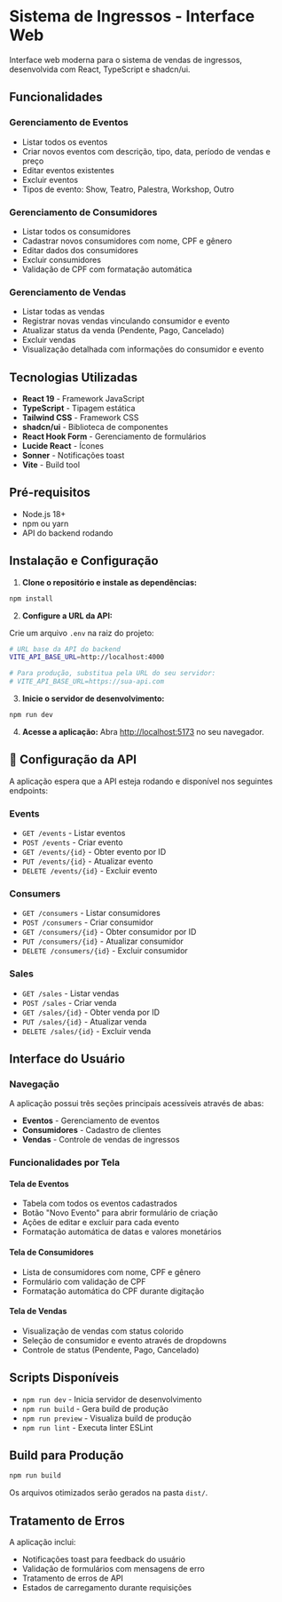 # Sistema de Ingressos - Interface Web

Interface web moderna para o sistema de vendas de ingressos, desenvolvida com React, TypeScript e shadcn/ui.

## Funcionalidades

### Gerenciamento de Eventos
- Listar todos os eventos
- Criar novos eventos com descrição, tipo, data, período de vendas e preço
- Editar eventos existentes
- Excluir eventos
- Tipos de evento: Show, Teatro, Palestra, Workshop, Outro

### Gerenciamento de Consumidores
- Listar todos os consumidores
- Cadastrar novos consumidores com nome, CPF e gênero
- Editar dados dos consumidores
- Excluir consumidores
- Validação de CPF com formatação automática

### Gerenciamento de Vendas
- Listar todas as vendas
- Registrar novas vendas vinculando consumidor e evento
- Atualizar status da venda (Pendente, Pago, Cancelado)
- Excluir vendas
- Visualização detalhada com informações do consumidor e evento

## Tecnologias Utilizadas

- **React 19** - Framework JavaScript
- **TypeScript** - Tipagem estática
- **Tailwind CSS** - Framework CSS
- **shadcn/ui** - Biblioteca de componentes
- **React Hook Form** - Gerenciamento de formulários
- **Lucide React** - Ícones
- **Sonner** - Notificações toast
- **Vite** - Build tool

## Pré-requisitos

- Node.js 18+ 
- npm ou yarn
- API do backend rodando

## Instalação e Configuração

1. **Clone o repositório e instale as dependências:**
```bash
npm install
```

2. **Configure a URL da API:**

Crie um arquivo `.env` na raiz do projeto:
```bash
# URL base da API do backend
VITE_API_BASE_URL=http://localhost:4000

# Para produção, substitua pela URL do seu servidor:
# VITE_API_BASE_URL=https://sua-api.com
```

3. **Inicie o servidor de desenvolvimento:**
```bash
npm run dev
```

4. **Acesse a aplicação:**
Abra [http://localhost:5173](http://localhost:5173) no seu navegador.

## 📡 Configuração da API

A aplicação espera que a API esteja rodando e disponível nos seguintes endpoints:

### Events
- `GET /events` - Listar eventos
- `POST /events` - Criar evento
- `GET /events/{id}` - Obter evento por ID
- `PUT /events/{id}` - Atualizar evento
- `DELETE /events/{id}` - Excluir evento

### Consumers
- `GET /consumers` - Listar consumidores
- `POST /consumers` - Criar consumidor
- `GET /consumers/{id}` - Obter consumidor por ID
- `PUT /consumers/{id}` - Atualizar consumidor
- `DELETE /consumers/{id}` - Excluir consumidor

### Sales
- `GET /sales` - Listar vendas
- `POST /sales` - Criar venda
- `GET /sales/{id}` - Obter venda por ID
- `PUT /sales/{id}` - Atualizar venda
- `DELETE /sales/{id}` - Excluir venda

## Interface do Usuário

### Navegação
A aplicação possui três seções principais acessíveis através de abas:
- **Eventos** - Gerenciamento de eventos
- **Consumidores** - Cadastro de clientes
- **Vendas** - Controle de vendas de ingressos

### Funcionalidades por Tela

#### Tela de Eventos
- Tabela com todos os eventos cadastrados
- Botão "Novo Evento" para abrir formulário de criação
- Ações de editar e excluir para cada evento
- Formatação automática de datas e valores monetários

#### Tela de Consumidores  
- Lista de consumidores com nome, CPF e gênero
- Formulário com validação de CPF
- Formatação automática do CPF durante digitação

#### Tela de Vendas
- Visualização de vendas com status colorido
- Seleção de consumidor e evento através de dropdowns
- Controle de status (Pendente, Pago, Cancelado)



## Scripts Disponíveis

- `npm run dev` - Inicia servidor de desenvolvimento
- `npm run build` - Gera build de produção
- `npm run preview` - Visualiza build de produção
- `npm run lint` - Executa linter ESLint

## Build para Produção

```bash
npm run build
```

Os arquivos otimizados serão gerados na pasta `dist/`.

## Tratamento de Erros

A aplicação inclui:
- Notificações toast para feedback do usuário
- Validação de formulários com mensagens de erro
- Tratamento de erros de API
- Estados de carregamento durante requisições
